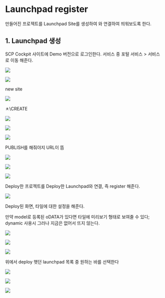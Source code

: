 # Launchpad register

만들어진 프로젝트를 Launchpad  Site를 생성하여 와 연결하여 띄워보도록 한다. 



## 1. Launchpad 생성 

 SCP Cockpit 사이트에 Demo 버전으로 로그인한다. 서비스 중 포털 서비스 &gt; 서비스로 이동 해준다. 

![](.gitbook/assets/image%20%28648%29.png)

![](.gitbook/assets/image%20%28625%29.png)

new site

![](.gitbook/assets/image%20%28590%29.png)

ㅊ\CREATE

![](.gitbook/assets/image%20%28643%29.png)

![](.gitbook/assets/image%20%28581%29.png)

![](.gitbook/assets/image%20%28579%29.png)

 PUBLISH를 해줘야지 URL이 뜸

![](.gitbook/assets/image%20%28596%29.png)

![](.gitbook/assets/image%20%28617%29.png)

![](.gitbook/assets/image%20%28567%29.png)



Deploy한 프로젝트를 Deploy한 Launchpad와 연결, 즉 register 해준다. 

![](.gitbook/assets/image%20%28640%29.png)

 Deploy된 화면, 타일에 대한 설정을 해준다. 

만약 model로 등록된 oDATA가 있다면 타일에 미리보기 형태로 보여줄 수 있다; dynamic 사용시 그러나 지금은 없어서 뜨지 않는다. 

![](.gitbook/assets/image%20%28606%29.png)

![](.gitbook/assets/image%20%28569%29.png)

![](.gitbook/assets/image%20%28639%29.png)

위에서 deploy 햇던 launchpad 목록 중 원하는 바를 선택한다 



![](.gitbook/assets/image%20%28635%29.png)

![](.gitbook/assets/image%20%28609%29.png)

![](.gitbook/assets/image%20%28587%29.png)

